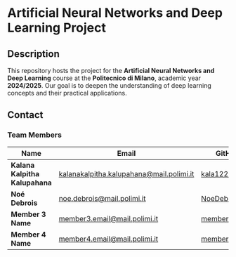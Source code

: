 # Artificial Neural Networks and Deep Learning Project

## Description

This repository hosts the project for the **Artificial Neural Networks and Deep Learning** course at the **Politecnico di Milano**, academic year **2024/2025**. Our goal is to deepen the understanding of deep learning concepts and their practical applications.

## Contact

### Team Members

| Name                            | Email                                     | GitHub                        |
|---------------------------------|-------------------------------------------|-------------------------------|
| **Kalana Kalpitha Kalupahana**  | [kalanakalpitha.kalupahana@mail.polimi.it](mailto:kalanakalpitha.kalupahana@mail.polimi.it) | [kala1221](https://github.com/kala1221) |
| **Noé Debrois**                 | [noe.debrois@mail.polimi.it](mailto:noe.debrois@mail.polimi.it) | [NoeDebrois](https://github.com/NoeDebrois) |
| **Member 3 Name**               | [member3.email@mail.polimi.it](mailto:member3.email@mail.polimi.it) | [member3github](https://github.com/member3github) |
| **Member 4 Name**               | [member4.email@mail.polimi.it](mailto:member4.email@mail.polimi.it) | [member4github](https://github.com/member4github) |

